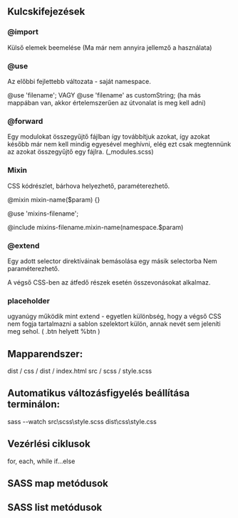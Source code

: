 ## Kulcskifejezések

### @import 
Külső elemek beemelése (Ma már nem annyira jellemző a használata)

### @use
Az előbbi fejlettebb változata - saját namespace.

@use 'filename'; VAGY @use 'filename' as customString;
(ha más mappában van, akkor értelemszerűen az útvonalat is meg kell adni)

### @forward 
Egy modulokat összegyűjtő fájlban így továbbítjuk azokat, így azokat 
később már nem kell mindig egyesével meghívni, elég ezt csak megtennünk az 
azokat összegyűjtő egy fájlra. (_modules.scss)

### Mixin 
CSS kódrészlet, bárhova helyezhető, paraméterezhető.

@mixin mixin-name($param) {}

@use 'mixins-filename'; 

@include mixins-filename.mixin-name(namespace.$param)

### @extend 
Egy adott selector direktíváinak bemásolása egy másik selectorba 
Nem paraméterezhető.

A végső CSS-ben az átfedő részek esetén összevonásokat alkalmaz.

### placeholder
ugyanúgy működik mint extend - egyetlen különbség, hogy a végső
CSS nem fogja tartalmazni a sablon szelektort külön, annak nevét sem 
jeleníti meg sehol. ( .btn helyett %btn )

## Mapparendszer:
dist / css / 
dist / index.html
src / scss / style.scss

## Automatikus változásfigyelés beállítása terminálon:
sass --watch src\scss\style.scss dist\css\style.css 


## Vezérlési ciklusok
for, each, while
if...else

## SASS map metódusok

## SASS list metódusok


